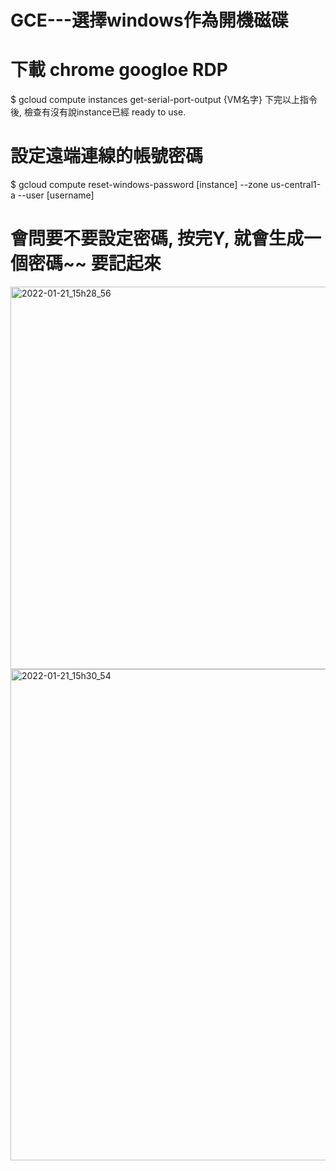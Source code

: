 # GCE---選擇windows作為開機磁碟

# 下載 chrome googloe RDP

$ gcloud compute instances get-serial-port-output {VM名字}
下完以上指令後, 檢查有沒有說instance已經 ready to use.

# 設定遠端連線的帳號密碼
$ gcloud compute reset-windows-password [instance] --zone us-central1-a --user [username]
# 會問要不要設定密碼, 按完Y, 就會生成一個密碼~~ 要記起來

<img width="612" alt="2022-01-21_15h28_56" src="https://user-images.githubusercontent.com/66947341/150485196-88b41bf5-4688-4377-9d0e-212472bae540.png">
<img width="786" alt="2022-01-21_15h30_54" src="https://user-images.githubusercontent.com/66947341/150485227-7cbe6239-cb8c-44ee-a2d0-a416db6c5901.png">
